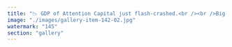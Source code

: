 ```yaml
---
title: "📉 GDP of Attention Capital just flash-crashed.<br /><br />Big Tech execs are staring at their dashboards in disbelief. Even Trump’s narrative arbitrage desk just suspended trading. Meanwhile, Europe quietly walked off with the trophy.<br /><br />🟩 Cognitive Waste: Liquidated <br />🟥 Signal Inflation: Uncontained <br />🟦 Trust Index: Delisted <br />🟨 Federal Signal Reserve: Activates Silence Mode<br /><br />As the U.S. scrambles to defend its attention monopolies, the EU’s regulatory stance—once mocked—is now the last standing firewall against total cognitive collapse.<br /><br />Turns out, when you stop pricing awareness like junk bonds, you can actually build something that resonates.<br /><br />Europe wins. Not with louder noise, but with quieter signal.<br /><br /><br />#GDPofAttention <br />#CognitiveThermodynamics <br />#SignalEcology <br />#NarrativeArbitrage <br />#SystemicRecalibration <br />#SatireAsSignal<br /><br />cc CNN franceinfo Haaretz Al Jazeera Media Network Iran Press News Agency The Moscow Times"
image: "./images/gallery-item-142-02.jpg"
watermark: "145"
section: "gallery"
---
```

